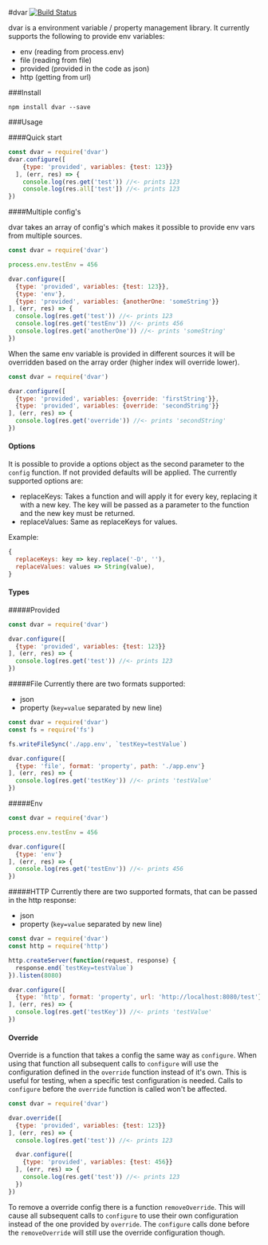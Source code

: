 #dvar    [![Build Status](https://travis-ci.org/reneweb/dvar.svg?branch=master)](https://travis-ci.org/reneweb/dvar)

dvar is a environment variable / property management library.
It currently supports the following to provide env variables:

- env (reading from process.env)
- file (reading from file)
- provided (provided in the code as json)
- http (getting from url)

###Install

`npm install dvar --save`

###Usage

####Quick start
```javascript
const dvar = require('dvar')
dvar.configure([
    {type: 'provided', variables: {test: 123}}
  ], (err, res) => {
    console.log(res.get('test')) //<- prints 123
    console.log(res.all['test']) //<- prints 123
})
```

####Multiple config's

dvar takes an array of config's which makes it possible to provide env vars from multiple sources.
```javascript
const dvar = require('dvar')

process.env.testEnv = 456

dvar.configure([
  {type: 'provided', variables: {test: 123}},
  {type: 'env'},
  {type: 'provided', variables: {anotherOne: 'someString'}}
], (err, res) => {
  console.log(res.get('test')) //<- prints 123
  console.log(res.get('testEnv')) //<- prints 456
  console.log(res.get('anotherOne')) //<- prints 'someString'
})
```

When the same env variable is provided in different sources it will be overridden based on the array order (higher index will override lower).
```javascript
const dvar = require('dvar')

dvar.configure([
  {type: 'provided', variables: {override: 'firstString'}},
  {type: 'provided', variables: {override: 'secondString'}}
], (err, res) => {
  console.log(res.get('override')) //<- prints 'secondString'
})
```

#### Options
It is possible to provide a options object as the second parameter to the `config` function. If not provided defaults will be applied.
The currently supported options are:
- replaceKeys: Takes a function and will apply it for every key, replacing it with a new key. The key will be passed as a parameter to the function and the new key must be returned.
- replaceValues: Same as replaceKeys for values.

Example:

```javascript
{
  replaceKeys: key => key.replace('-D', ''),
  replaceValues: values => String(value),
}
```

#### Types

#####Provided
```javascript
const dvar = require('dvar')

dvar.configure([
  {type: 'provided', variables: {test: 123}}
], (err, res) => {
  console.log(res.get('test')) //<- prints 123
})
```

#####File
Currently there are two formats supported:
- json
- property (`key=value` separated by new line)

```javascript
const dvar = require('dvar')
const fs = require('fs')

fs.writeFileSync('./app.env', `testKey=testValue`)

dvar.configure([
  {type: 'file', format: 'property', path: './app.env'}
], (err, res) => {
  console.log(res.get('testKey')) //<- prints 'testValue'
})
```

#####Env
```javascript
const dvar = require('dvar')

process.env.testEnv = 456

dvar.configure([
  {type: 'env'}
], (err, res) => {
  console.log(res.get('testEnv')) //<- prints 456
})
```

#####HTTP
Currently there are two supported formats, that can be passed in the http response:
- json
- property (`key=value` separated by new line)

```javascript
const dvar = require('dvar')
const http = require('http')

http.createServer(function(request, response) {
  response.end(`testKey=testValue`)
}).listen(8080)

dvar.configure([
  {type: 'http', format: 'property', url: 'http://localhost:8080/test'}
], (err, res) => {
  console.log(res.get('testKey')) //<- prints 'testValue'
})
```

#### Override
Override is a function that takes a config the same way as `configure`. When using that function all subsequent calls to `configure` will use the configuration defined in the `override` function instead of it's own. This is useful for testing, when a specific test configuration is needed. Calls to `configure` before the `override` function is called won't be affected.
```javascript
const dvar = require('dvar')

dvar.override([
  {type: 'provided', variables: {test: 123}}
], (err, res) => {
  console.log(res.get('test')) //<- prints 123

  dvar.configure([
    {type: 'provided', variables: {test: 456}}
  ], (err, res) => {
    console.log(res.get('test')) //<- prints 123
  })
})
```

To remove a override config there is a function `removeOverride`. This will cause all subsequent calls to `configure` to use their own configuration instead of the one provided by `override`. The `configure` calls done before the `removeOverride` will still use the override configuration though.
